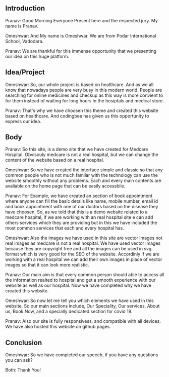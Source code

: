 
## Introduction
Pranav: Good Morning Everyone Present here and the respected jury.
My name is Pranav.

Omeshwar: And My name is Omeshwar.
We are from Podar International School, Vadodara.

Pranav: We are thankful for this immense opportunity that we presenting our idea on this huge platform.

## Idea/Project
Omeshwar: So, our whole project is based on healthcare.
And as we all know that nowadays people are very busy in this modern world. People are searching for online medicines and checkup as this way is more convient to for them instead of waiting for long hours in the hosiptals and medical store.

Pranav: That's why we have choosen this theme and created this website based on healthcare.
And codingbee has given us this opportunity to express our idea.

## Body
Pranav: So this site, is a demo site that we have created for Medcare Hospital. Obvisouly medcare is not a real hospital, but we can change the content of the website based on a real hospital.

Omeshwar: So we have created the interface simple and classic so that any common people who is not much familar with the technology can use the website smoothly without any problems. Each and every main contents are avaliable on the home page that can be easily accessbile. 

Pranav: For Example, we have created an section of book appointment where anyone can fill the basic details like name, mobile number, email id and book appointment with one of our doctors based on the disease they have choosen.
So, as we told that this is a demo website related to a medcare hospital, if we are working with an real hospital site 
e can add others services which they are providing but in this we have included the most common services that each and every hospital has. 

Omeshwar: Also the images we have used in this site are vector images not real images as medcare is not a real hospital. We have used vector images because they are copyright free and all the images can be used in svg format which is very good for the SEO of the website. Accordinly if we are working with a real hospital we can add their own images in place of vector images so that it can look more realistic.

Pranav: Our main aim is that every common person should able to access all the information realted to hospital and get a smooth experience with our website as well as our hospital. Now we have completed why we have created this website. 

Omeshwar: So now let me tell you which elements we have used in this website. 
So our main sections include, Our Speciality, Our services, About us, Book Now, and a specially dedicated section for covid 19.

Pranav: Also our site is fully responsivess, and compatible with all devices.
We have also hosted this website on github pages.

## Conclusion
Omeshwar: So we have completed our speech, if you have any questions you can ask?

Both: Thank You!



